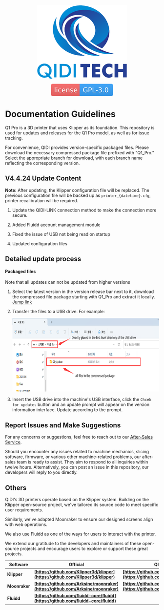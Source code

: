 <p align="center"><img src="other/QIDI.png" height="240" alt="QIDI's logo" /></p>
<p align="center"><a href="/LICENSE"><img alt="GPL-V3.0 License" src="other/qidi.svg"></a></p>

# Documentation Guidelines

Q1 Pro is a 3D printer that uses Klipper as its foundation. This repository is used for updates and releases for the Q1 Pro model, as well as for issue tracking.

For convenience, QIDI provides version-specific packaged files. Please download the necessary compressed package file prefixed with "Q1_Pro." Select the appropriate branch for download, with each branch name reflecting the corresponding version.

## V4.4.24 Update Content

**Note:** After updating, the Klipper configuration file will be replaced. The previous configuration file will be backed up as `printer_{datetime}.cfg`, printer recalibration will be required.

1. Update the QIDI-LINK connection method to make the connection more secure.

2. Added Fluidd account management module

3. Fixed the issue of USB not being read on startup

4. Updated configuration files


## Detailed update process

#### Packaged files

Note that all updates can not be updated from higher versions

1. Select the latest version in the version release bar next to it, download the compressed file package starting with Q1_Pro and extract it locally. <a href="https://github.com/QIDITECH/QIDI_Q1_Pro/releases">Jump link</a>

2. Transfer the files to a USB drive. For example:

    <p align="left"><img src="other/sample.png" height="240" alt="sample"></p>

3. Insert the USB drive into the machine's USB interface, click the `Chcek for updates` button and an update prompt will appear on the version information interface. Update according to the prompt.

## Report Issues and Make Suggestions

For any concerns or suggestions, feel free to reach out to our [After-Sales Service](https://qidi3d.com/pages/warranty-policy-after-sales-support).

Should you encounter any issues related to machine mechanics, slicing software, firmware, or various other machine-related problems, our after-sales team is ready to assist. They aim to respond to all inquiries within twelve hours. Alternatively, you can post an issue in this repository, our developers will reply to you directly.

## Others
QIDI's 3D printers operate based on the Klipper system. Building on the Klipper open-source project, we've tailored its source code to meet specific user requirements.

Similarly, we've adapted Moonraker to ensure our designed screens align with web operations.

We also use Fluidd as one of the ways for users to interact with the printer.

We extend our gratitude to the developers and maintainers of these open-source projects and encourage users to explore or support these great projects.

| Software      |Official| QIDI edition                                                                     |
| ------------- |----------| -------------------------------------------------------------------------------- |
| **Klipper**   |**[https://github.com/Klipper3d/klipper](https://github.com/Klipper3d/klipper)**| **[https://github.com/QIDITECH/klipper](https://github.com/QIDITECH/klipper)**   |
| **Moonraker** |**[https://github.com/Arksine/moonraker](https://github.com/Arksine/moonraker)**| **[https://github.com/QIDITECH/moonrake](https://github.com/QIDITECH/moonrake)** |
|**Fluidd**|**[https://github.com/fluidd-core/fluidd](https://github.com/fluidd-core/fluidd)**||
